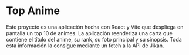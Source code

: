 # Top Anime
Este proyecto es una aplicación hecha con React y Vite que despliega en pantalla
un top 10 de animes.
La aplicación reenderiza una carta que contiene el título del anime, su rank, su foto principal y su sinopsis.
Toda esta información la consigue mediante un fetch a la API de Jikan.
